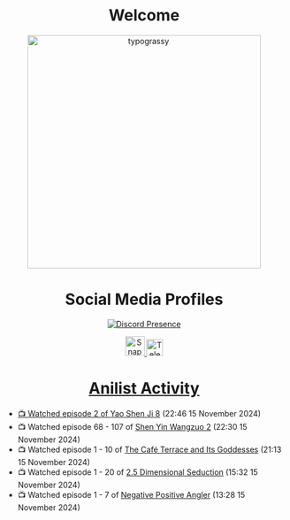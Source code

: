 <div align="center">

# Welcome
<a href="https://github.com/kawarimidoll/typograssy">
    <img alt="typograssy" src="https://typograssy.deno.dev/api?text=%E3%82%88%E3%81%86%E3%81%93%E3%81%9D%E3%81%BF%E3%81%AA%E3%81%95%E3%82%93%20-%20Sheby--&&l0=none&l1=82d9d0&l2=027353&l3=038c4c&l4=01402e&bg=none&frame=none&speed=100&comment=" width="421.99">
</a>

</div>

<div align="center">

# Social Media Profiles

[![Discord Presence](https://lanyard.cnrad.dev/api/612532963938271232)](https://discord.com/users/612532963938271232)


<a href="https://www.snapchat.com/add/a.sheby" title="Snapchat Profile">
    <img src="https://www.freepnglogos.com/uploads/snapchat-logo-png-0.png" width="35" alt="Snapchat Logo" />


<a href="https://t.me/ASheby" title="Telegram Profile">
    <img src="https://www.freepnglogos.com/uploads/telegram-logo-png-0.png" width="30" alt="Telegram Logo" />


</div>

<div align="center">

# Anilist Activity

</div>

<!-- ANILIST_ACTIVITY:start -->

-   📺 Watched episode 2 of [Yao Shen Ji 8](https://anilist.co/anime/178351) (22:46 15 November 2024)
-   📺 Watched episode 68 - 107 of [Shen Yin Wangzuo 2](https://anilist.co/anime/153499) (22:30 15 November 2024)
-   📺 Watched episode 1 - 10 of [The Café Terrace and Its Goddesses](https://anilist.co/anime/154412) (21:13 15 November 2024)
-   📺 Watched episode 1 - 20 of [2.5 Dimensional Seduction](https://anilist.co/anime/158559) (15:32 15 November 2024)
-   📺 Watched episode 1 - 7 of [Negative Positive Angler](https://anilist.co/anime/179919) (13:28 15 November 2024)

<!-- ANILIST_ACTIVITY:end -->
